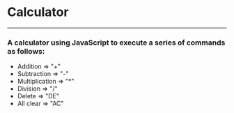 # Calculator 
---
### A calculator using JavaScript to execute a series of commands as follows:
* Addition => "+"
* Subtraction => "-"
* Multiplication => "*"
* Division => "/"
* Delete => "DE"
* All clear => "AC"
